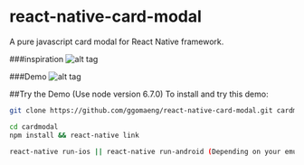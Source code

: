 # react-native-card-modal
A pure javascript card modal for React Native framework.

###inspiration
![alt tag](https://raw.githubusercontent.com/ggomaeng/react-native-card-modal/master/inspiration.gif)

###Demo
![alt tag](https://raw.githubusercontent.com/ggomaeng/react-native-card-modal/master/demo.gif)

##Try the Demo
(Use node version 6.7.0)
To install and try this demo:

```bash
git clone https://github.com/ggomaeng/react-native-card-modal.git cardmodal

cd cardmodal
npm install && react-native link

react-native run-ios || react-native run-android (Depending on your emulator)
```

